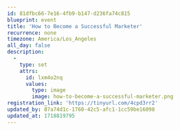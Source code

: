 ```yaml
---
id: 81dfbc66-7e16-4fb9-b147-d236fa74c815
blueprint: event
title: 'How to Become a Successful Marketer'
recurrence: none
timezone: America/Los_Angeles
all_day: false
description:
  -
    type: set
    attrs:
      id: lxm4o2nq
      values:
        type: image
        image: how-to-become-a-successful-marketer.png
registration_link: 'https://tinyurl.com/4cpd3rr2'
updated_by: 87a74d1c-1760-42c5-afc1-1cc59be16098
updated_at: 1718819795
---
```

